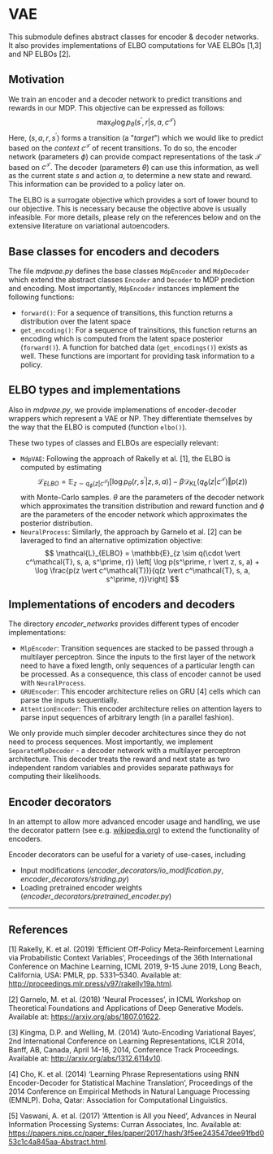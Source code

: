 # VAE
This submodule defines abstract classes for encoder & decoder networks. It also provides implementations of ELBO computations for VAE ELBOs [1,3] and NP ELBOs [2].

## Motivation
We train an encoder and a decoder network to predict transitions and rewards in our MDP. This objective can be expressed as follows: 
    $$ \max_\theta \log p_\theta(s^\prime, r \vert s, a, c^\mathcal{T}) $$
Here, $(s, a, r, s^\prime)$ forms a transition (a "*target*") which we would like to predict based on the *context* $c^\mathcal{T}$ of recent transitions. To do so, the encoder network (parameters $\phi$) can provide compact representations of the task $\mathcal{T}$ based on $c^\mathcal{T}$. The decoder (parameters $\theta$) can use this information, as well as the current state $s$ and action $a$, to determine a new state and reward. This information can be provided to a policy later on.

The ELBO is a surrogate objective which provides a sort of lower bound to our objective. This is necessary because the objective above is usually infeasible. For more details, please rely on the references below and on the extensive literature on variational autoencoders.

## Base classes for encoders and decoders
The file *mdpvae.py* defines the base classes ``MdpEncoder`` and ``MdpDecoder`` which extend the abstract classes ``Encoder`` and ``Decoder`` to MDP prediction and encoding. Most importantly, ``MdpEncoder`` instances implement the following functions:
- ``forward()``: For a sequence of transitions, this function returns a distribution over the latent space
- ``get_encoding()``: For a sequence of trainsitions, this function returns an encoding which is computed from the latent space posterior (``forward()``). A function for batched data (``get_encodings()``) exists as well. These functions are important for providing task information to a policy.

## ELBO types and implementations
Also in *mdpvae.py*, we provide implemenations of encoder-decoder wrappers which represent a VAE or NP. They differentiate themselves by the way that the ELBO is computed (function ``elbo()``). 

These two types of classes and ELBOs are especially relevant:
- ``MdpVAE``: Following the approach of Rakelly et al. [1], the ELBO is computed by estimating
    $$ 	\mathcal{L}_{ELBO} = \mathbb{E}_{z \sim q_\phi(z \vert c^\mathcal{T})} \left[ \log p_\theta(r, s^\prime \vert z, s, a) \right] - \beta \mathcal{D}_{KL}(q_\phi(z \vert c^\mathcal{T}) \Vert p(z)) $$ 
    with Monte-Carlo samples. $\theta$ are the parameters of the decoder network which approximates the transition distribution and reward function and $\phi$ are the parameters of the encoder network which approximates the posterior distribution.
- ``NeuralProcess``: Similarly, the approach by Garnelo et al. [2] can be laveraged to find an alternative optimization objective:
    $$ \mathcal{L}_{ELBO} = 	\mathbb{E}_{z \sim q(\cdot \vert c^\mathcal{T}, s, a, s^\prime, r)} \left[ \log p(s^\prime, r \vert z, s, a) + \log \frac{p(z \vert c^\mathcal{T})}{q(z \vert c^\mathcal{T}, s, a, s^\prime, r)}\right] $$


## Implementations of encoders and decoders
The directory *encoder_networks* provides different types of encoder implementations:
- ``MlpEncoder``: Transition sequences are stacked to be passed through a multilayer perceptron. Since the inputs to the first layer of the network need to have a fixed length, only sequences of a particular length can be processed. As a consequence, this class of encoder cannot be used with ``NeuralProcess``.
- ``GRUEncoder``: This encoder architecture relies on GRU [4] cells which can parse the inputs sequentially. 
- ``AttentionEncoder``: This encoder architecture relies on attention layers to parse input sequences of arbitrary length (in a parallel fashion). 

We only provide much simpler decoder architectures since they do not need to process sequences. Most importantly, we implement ``SeparateMlpDecoder`` - a decoder network with a multilayer perceptron architecture. This decoder treats the reward and next state as two independent random variables and provides separate pathways for computing their likelihoods.

## Encoder decorators
In an attempt to allow more advanced encoder usage and handling, we use the decorator pattern (see e.g. [wikipedia.org](https://en.wikipedia.org/wiki/Decorator_pattern)) to extend the functionality of encoders.

Encoder decorators can be useful for a variety of use-cases, including
- Input modifications (*encoder_decorators/io_modification.py*, *encoder_decorators/striding.py*)
- Loading pretrained encoder weights (*encoder_decorators/pretrained_encoder.py*)


---

## References
[1] Rakelly, K. et al. (2019) ‘Efficient Off-Policy Meta-Reinforcement Learning via Probabilistic Context Variables’, Proceedings of the 36th International Conference on Machine Learning, ICML 2019, 9-15 June 2019, Long Beach, California, USA: PMLR, pp. 5331–5340. Available at: http://proceedings.mlr.press/v97/rakelly19a.html.

[2] Garnelo, M. et al. (2018) ‘Neural Processes’, in ICML Workshop on Theoretical Foundations and
Applications of Deep Generative Models. Available at: https://arxiv.org/abs/1807.01622.

[3] Kingma, D.P. and Welling, M. (2014) ‘Auto-Encoding Variational Bayes’, 2nd International Conference on Learning Representations, ICLR 2014, Banff, AB, Canada, April 14-16, 2014, Conference Track Proceedings. Available at: http://arxiv.org/abs/1312.6114v10.

[4] Cho, K. et al. (2014) ‘Learning Phrase Representations using RNN Encoder-Decoder for Statistical Machine Translation’, Proceedings of the 2014 Conference on Empirical Methods in Natural Language Processing (EMNLP). Doha, Qatar: Association for Computational Linguistics.

[5] Vaswani, A. et al. (2017) ‘Attention is All you Need’, Advances in Neural Information Processing Systems: Curran Associates, Inc. Available at: https://papers.nips.cc/paper_files/paper/2017/hash/3f5ee243547dee91fbd053c1c4a845aa-Abstract.html.